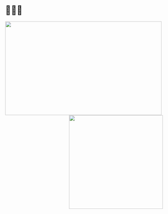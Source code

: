 # 👋👋👋

<!-- ### Hi there 👋 -->

<!--
**Littlehhh/Littlehhh** is a ✨ _special_ ✨ repository because its `README.md` (this file) appears on your GitHub profile.

Here are some ideas to get you started:

- 🔭 I’m currently working on ...
- 🌱 I’m currently learning ...
- 👯 I’m looking to collaborate on ...
- 🤔 I’m looking for help with ...
- 💬 Ask me about ...
- 📫 How to reach me: ...
- 😄 Pronouns: ...
- ⚡ Fun fact: ...
-->

<!-- ![Github stats](https://github-readme-stats.vercel.app/api?username=Littlehhh&show_icons=true&hide_border=true&count_private=true)

![Top Langs](https://github-readme-stats.vercel.app/api/top-langs/?username=Littlehhh&count_private=true) -->


<!-- <img src="https://github-readme-stats.vercel.app/api?username=Littlehhh&show_icons=true&hide_border=true&count_private=true" align="left" >

<img src="https://github-readme-stats.vercel.app/api/top-langs/?username=Littlehhh&count_private=true" align="right" > -->

<a>
  <img align="left" width="500" height="300" src="https://github-readme-stats.vercel.app/api?username=Littlehhh&show_icons=true&hide_border=true&count_private=true&hide=prs" />
  <img align="right" width="300" height="300" src="https://github-readme-stats.vercel.app/api/top-langs/?username=Littlehhh&count_private=true" />
</a>
